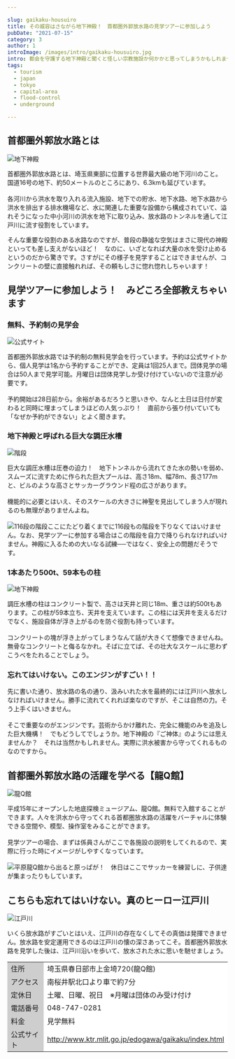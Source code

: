 ```yaml
---

slug: gaikaku-housuiro
title: その威容はさながら地下神殿！　首都圏外郭放水路の見学ツアーに参加しよう
pubDate: "2021-07-15"
category: 3
author: 1
introImage: /images/intro/gaikaku-housuiro.jpg
intro: 都会を守護する地下神殿と聞くと怪しい宗教施設か何かかと思ってしまうかもしれません。あったらあったで面白いでしょうが──煌びやかだったり信者が蠢いていたりしない、ただただ機能美の素晴らしい、首都圏外郭放水路の見学ツアーに参加してみませんか？
tags:
  - tourism
  - japan
  - tokyo
  - capital-area
  - flood-control
  - underground

---
```


## 首都圏外郭放水路とは
![地下神殿](/images/gaikaku-housuiro/1.jpg)<p>首都圏外郭放水路とは、埼玉県東部に位置する世界最大級の地下河川のこと。 国道16号の地下、約50メートルのところにあり、6.3kmも延びています。<br><br>各河川から洪水を取り入れる流入施設、地下での貯水、地下水路、地下水路から洪水を排出する排水機場など、水に関連した重要な設備から構成されていて、溢れそうになった中小河川の洪水を地下に取り込み、放水路のトンネルを通して江戸川に流す役割をしています。

そんな重要な役割のある水路なのですが、普段の静謐な空気はまさに現代の神殿といっても差し支えがないほど！　なのに、いざとなれば大量の水を受け止めるというのだから驚きです。さすがにその様子を見学することはできませんが、コンクリートの壁に直接触れれば、その頼もしさに惚れ惚れしちゃいます！</p>

## 見学ツアーに参加しよう！　みどころ全部教えちゃいます
### 無料、予約制の見学会
![公式サイト](/images/gaikaku-housuiro/2.jpg)<p>首都圏外郭放水路では予約制の無料見学会を行っています。予約は公式サイトから、個人見学は1名から予約することができ、定員は1回25人まで。団体見学の場合は50人まで見学可能。月曜日は団体見学しか受け付けていないので注意が必要です。<br><br>予約開始は28日前から。余裕があるだろうと思いきや、なんと土日は日付が変わると同時に埋まってしまうほどの人気っぷり！　直前から張り付いていても「なぜか予約ができない」とよく聞きます。</p>

### 地下神殿と呼ばれる巨大な調圧水槽

![階段](/images/gaikaku-housuiro/3.jpg)<p>巨大な調圧水槽は圧巻の迫力！　地下トンネルから流れてきた水の勢いを弱め、スムーズに流すために作られた巨大プールは、高さ18m、幅78m、長さ177mと、ビルのような高さとサッカーグラウンド程の広さがあります。<br /><br />機能的に必要とはいえ、そのスケールの大きさに神聖を見出してしまう人が現れるのも無理がありませんよね。<br><br>
![116段の階段](/images/gaikaku-housuiro/4.jpg)ここにたどり着くまでに116段もの階段を下りなくてはいけません。なお、見学ツアーに参加する場合はこの階段を自力で降りられなければいけません。神殿に入るための大いなる試練──ではなく、安全上の問題だそうです。</p>

### 1本あたり500t、59本もの柱

![地下神殿](/images/gaikaku-housuiro/5.jpg)<p>調圧水槽の柱はコンクリート製で、高さは天井と同じ18m、重さは約500tもあります。この柱が59本立ち、天井を支えています。この柱には天井を支えるだけでなく、施設自体が浮き上がるのを防ぐ役割も持っています。<br><br>コンクリートの塊が浮き上がってしまうなんて話が大きくて想像できませんね。無骨なコンクリートと侮るなかれ。そばに立てば、その壮大なスケールに思わずこうべをたれることでしょう。</p>

### 忘れてはいけない。このエンジンがすごい！！
<p>先に書いた通り、放水路の名の通り、汲みいれた水を最終的には江戸川へ放水しなければいけません。勝手に流れてくれれば楽なのですが、そこは自然の力。そう上手くはいきません。<br><br>そこで重要なのがエンジンです。芸術からかけ離れた、完全に機能のみを追及した巨大機構！　でもどうしてでしょうか。地下神殿の『ご神体』のようには思えませんか？　それは当然かもしれません。実際に洪水被害から守ってくれるものなのですから。</p>

## 首都圏外郭放水路の活躍を学べる【龍Q館】

![龍Q館](/images/gaikaku-housuiro/6.jpg)<p>平成15年にオープンした地底探検ミュージアム、龍Q館。無料で入館することができます。人々を洪水から守ってくれる首都圏放水路の活躍をバーチャルに体験できる空間や、模型、操作室をみることができます。<br><br>見学ツアーの場合、まずは係員さんがここで各施設の説明をしてくれるので、実際に行った時にイメージがしやすくなっています。<br><br>
![平原](/images/gaikaku-housuiro/7.jpg)龍Q館から出ると原っぱが！　休日はここでサッカーを練習しに、子供達が集まったりもしています。</p>

## こちらも忘れてはいけない。真のヒーロー江戸川

![江戸川](/images/gaikaku-housuiro/8.jpg)<p>いくら放水路がすごいとはいえ、江戸川の存在なくしてその真価は発揮できません。放水路を安定運用できるのは江戸川の懐の深さあってこそ。首都圏外郭放水路を見学した後は、江戸川沿いを歩いて、放水された水に思いを馳せましょう。</p> 
<div class="overflow-x-auto">
<table class="skeletonTable" border="0" width="100%" cellspacing="0" cellpadding="1">
<tbody>
<tr>
<td style="width: 140px;" bgcolor="#cecece">住所</td>
<td bgcolor="#FFFFFF">埼玉県春日部市上金埼720(龍Q館)</td>
</tr>
<tr>
<td bgcolor="#cecece">アクセス</td>
<td bgcolor="#FFFFFF">南桜井駅北口より車で約7分</td>
</tr>
<tr>
<td bgcolor="#cecece">定休日</td>
<td bgcolor="#FFFFFF">土曜、日曜、祝日　※月曜は団体のみ受け付け</td>
</tr>
<tr>
<td bgcolor="#cecece">電話番号</td>
<td bgcolor="#FFFFFF">048-747-0281</td>
</tr>
<tr>
<td bgcolor="#cecece">料金</td>
<td bgcolor="#FFFFFF">見学無料</td>
</tr>
<tr>
<td bgcolor="#cecece">公式サイト</td>
<td bgcolor="#FFFFFF"><a href="http://www.ktr.mlit.go.jp/edogawa/gaikaku/index.html" target="_blank" rel="noopener">http://www.ktr.mlit.go.jp/edogawa/gaikaku/index.html</a></td>
</tr>
</tbody>
</table>
</div>
